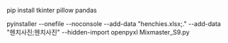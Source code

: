 pip install tkinter pillow pandas

pyinstaller --onefile --noconsole --add-data "henchies.xlsx;." --add-data "헨치사진;헨치사진" --hidden-import openpyxl Mixmaster_S9.py
